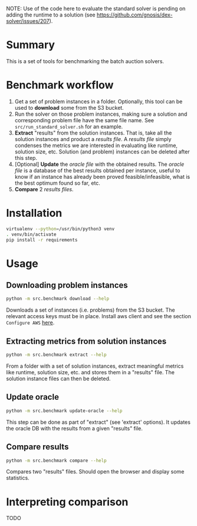 NOTE: Use of the code here to evaluate the standard solver is pending on adding the runtime to a solution (see https://github.com/gnosis/dex-solver/issues/207).

# Summary

This is a set of tools for benchmarking the batch auction solvers.

# Benchmark workflow

1. Get a set of problem instances in a folder. Optionally, this tool can be used to **download** some from the S3 bucket.
2. Run the solver on those problem instances, making sure a solution and corresponding problem file have the same file name. See `src/run_standard_solver.sh` for an example.
3. **Extract** "results" from the solution instances. That is, take all the solution instances and product a *results file*. A *results file* simply condenses the metrics we are interested in evaluating like runtime, solution size, etc. Solution (and problem) instances can be deleted after this step.
4. [Optional] **Update** the *oracle file* with the obtained results. The *oracle file* is a database of the best results obtained per instance, useful to know if an instance has already been proved feasible/infeasible, what is the best optimum found so far, etc. 
5. **Compare** 2 *results files*.   

# Installation

```bash
virtualenv --python=/usr/bin/python3 venv
. venv/bin/activate
pip install -r requirements
```

# Usage

## Downloading problem instances

```bash
python -m src.benchmark download --help
```

Downloads a set of instances (i.e. problems) from the S3 bucket. The relevant access keys must be in place. Install aws client and see the section `Configure AWS` [here](https://gitlab.gnosisdev.com/devops/gnosis-staging). 


## Extracting metrics from solution instances

```bash
python -m src.benchmark extract --help
```

From a folder with a set of solution instances, extract meaningful metrics like runtime, solution size, etc. and stores them in a "results" file. The solution instance files can then be deleted.


## Update oracle

```bash
python -m src.benchmark update-oracle --help
```

This step can be done as part of "extract" (see 'extract' options). It updates the oracle DB with the results from a given "results" file.

## Compare results

```bash
python -m src.benchmark compare --help
```

Compares two "results" files. Should open the browser and display some statistics.

# Interpreting comparison

TODO
